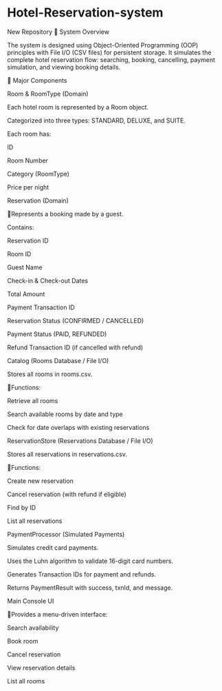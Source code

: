 # Hotel-Reservation-system
New Repository
🔹 System Overview

The system is designed using Object-Oriented Programming (OOP) principles with File I/O (CSV files) for persistent storage. It simulates the complete hotel reservation flow: searching, booking, cancelling, payment simulation, and viewing booking details.

🔹 Major Components

Room & RoomType (Domain)

Each hotel room is represented by a Room object.

Categorized into three types: STANDARD, DELUXE, and SUITE.

Each room has:

ID

Room Number

Category (RoomType)

Price per night

Reservation (Domain)

🔹Represents a booking made by a guest.

Contains:

Reservation ID

Room ID

Guest Name

Check-in & Check-out Dates

Total Amount

Payment Transaction ID

Reservation Status (CONFIRMED / CANCELLED)

Payment Status (PAID, REFUNDED)

Refund Transaction ID (if cancelled with refund)

Catalog (Rooms Database / File I/O)

Stores all rooms in rooms.csv.

🔹Functions:

Retrieve all rooms

Search available rooms by date and type

Check for date overlaps with existing reservations

ReservationStore (Reservations Database / File I/O)

Stores all reservations in reservations.csv.

🔹Functions:

Create new reservation

Cancel reservation (with refund if eligible)

Find by ID

List all reservations

PaymentProcessor (Simulated Payments)

Simulates credit card payments.

Uses the Luhn algorithm to validate 16-digit card numbers.

Generates Transaction IDs for payment and refunds.

Returns PaymentResult with success, txnId, and message.

Main Console UI

🔹Provides a menu-driven interface:

Search availability

Book room

Cancel reservation

View reservation details

List all rooms
